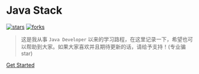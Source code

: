 # Java Stack

[![stars](https://badgen.net/github/stars/ryan4cloud/JavaStack?icon=github&color=4ab8a1)](https://github.com/ryan4cloud/JavaStack) [![forks](https://badgen.net/github/forks/ryan4cloud/JavaStack?icon=github&color=4ab8a1)](https://github.com/ryan4cloud/JavaStack)

> 这是我从事 `Java Developer` 以来的学习路程，在这里记录一下，希望也可以帮助到大家。如果大家喜欢并且期待更新的话，请给予支持！(专业骗star)

[Get Started](#quick-start)